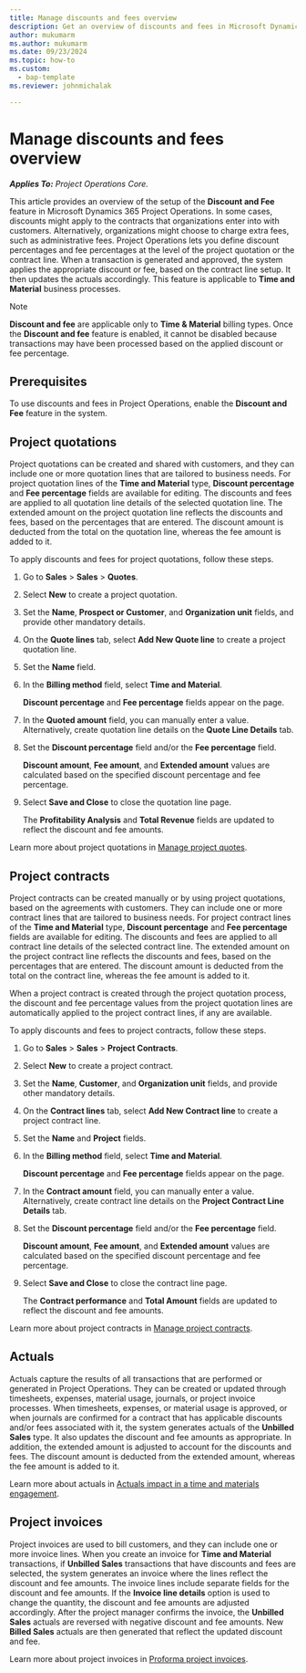 ```yaml
---
title: Manage discounts and fees overview
description: Get an overview of discounts and fees in Microsoft Dynamics 365 Project Operations.
author: mukumarm
ms.author: mukumarm
ms.date: 09/23/2024
ms.topic: how-to
ms.custom: 
  - bap-template
ms.reviewer: johnmichalak

---
```

# Manage discounts and fees overview

_**Applies To:** Project Operations Core._

This article provides an overview of the setup of the **Discount and Fee** feature in Microsoft Dynamics 365 Project Operations. In some cases, discounts might apply to the contracts that organizations enter into with customers. Alternatively, organizations might choose to charge extra fees, such as administrative fees. Project Operations lets you define discount percentages and fee percentages at the level of the project quotation or the contract line. When a transaction is generated and approved, the system applies the appropriate discount or fee, based on the contract line setup. It then updates the actuals accordingly. This feature is applicable to **Time and Material** business processes.

> [!NOTE]
> **Discount and fee** are applicable only to **Time & Material** billing types.
> Once the **Discount and fee** feature is enabled, it cannot be disabled because transactions may have been processed based on the applied discount or fee percentage.

## Prerequisites

To use discounts and fees in Project Operations, enable the **Discount and Fee** feature in the system.

## Project quotations

Project quotations can be created and shared with customers, and they can include one or more quotation lines that are tailored to business needs. For project quotation lines of the **Time and Material** type, **Discount percentage** and **Fee percentage** fields are available for editing. The discounts and fees are applied to all quotation line details of the selected quotation line. The extended amount on the project quotation line reflects the discounts and fees, based on the percentages that are entered. The discount amount is deducted from the total on the quotation line, whereas the fee amount is added to it.

To apply discounts and fees for project quotations, follow these steps.

1. Go to **Sales** \> **Sales** \> **Quotes**.
1. Select **New** to create a project quotation.
1. Set the **Name**, **Prospect or Customer**, and **Organization unit** fields, and provide other mandatory details.
1. On the **Quote lines** tab, select **Add New Quote line** to create a project quotation line.
1. Set the **Name** field.
1. In the **Billing method** field, select **Time and Material**.

    **Discount percentage** and **Fee percentage** fields appear on the page.

1. In the **Quoted amount** field, you can manually enter a value. Alternatively, create quotation line details on the **Quote Line Details** tab.
1. Set the **Discount percentage** field and/or the **Fee percentage** field.

    **Discount amount**, **Fee amount**, and **Extended amount** values are calculated based on the specified discount percentage and fee percentage.

1. Select **Save and Close** to close the quotation line page.

    The **Profitability Analysis** and **Total Revenue** fields are updated to reflect the discount and fee amounts.

Learn more about project quotations in [Manage project quotes](../pro/sales/manage-quotes-sales.md).

## Project contracts

Project contracts can be created manually or by using project quotations, based on the agreements with customers. They can include one or more contract lines that are tailored to business needs. For project contract lines of the **Time and Material** type, **Discount percentage** and **Fee percentage** fields are available for editing. The discounts and fees are applied to all contract line details of the selected contract line. The extended amount on the project contract line reflects the discounts and fees, based on the percentages that are entered. The discount amount is deducted from the total on the contract line, whereas the fee amount is added to it.

When a project contract is created through the project quotation process, the discount and fee percentage values from the project quotation lines are automatically applied to the project contract lines, if any are available.

To apply discounts and fees to project contracts, follow these steps.

1. Go to **Sales** \> **Sales** \> **Project Contracts**.
1. Select **New** to create a project contract.
1. Set the **Name**, **Customer**, and **Organization unit** fields, and provide other mandatory details.
1. On the **Contract lines** tab, select **Add New Contract line** to create a project contract line.
1. Set the **Name** and **Project** fields.
1. In the **Billing method** field, select **Time and Material**.

    **Discount percentage** and **Fee percentage** fields appear on the page.

1. In the **Contract amount** field, you can manually enter a value. Alternatively, create contract line details on the **Project Contract Line Details** tab.
1. Set the **Discount percentage** field and/or the **Fee percentage** field.

    **Discount amount**, **Fee amount**, and **Extended amount** values are calculated based on the specified discount percentage and fee percentage.
 
1. Select **Save and Close** to close the contract line page.

    The **Contract performance** and **Total Amount** fields are updated to reflect the discount and fee amounts.

Learn more about project contracts in [Manage project contracts](../pro/sales/manage-contracts-sales.md).

## Actuals

Actuals capture the results of all transactions that are performed or generated in Project Operations. They can be created or updated through timesheets, expenses, material usage, journals, or project invoice processes. When timesheets, expenses, or material usage is approved, or when journals are confirmed for a contract that has applicable discounts and/or fees associated with it, the system generates actuals of the **Unbilled Sales** type. It also updates the discount and fee amounts as appropriate. In addition, the extended amount is adjusted to account for the discounts and fees. The discount amount is deducted from the extended amount, whereas the fee amount is added to it.

Learn more about actuals in [Actuals impact in a time and materials engagement](../actuals/ActualsonTM.md).

## Project invoices

Project invoices are used to bill customers, and they can include one or more invoice lines. When you create an invoice for **Time and Material** transactions, if **Unbilled Sales** transactions that have discounts and fees are selected, the system generates an invoice where the lines reflect the discount and fee amounts. The invoice lines include separate fields for the discount and fee amounts. If the **Invoice line details** option is used to change the quantity, the discount and fee amounts are adjusted accordingly. After the project manager confirms the invoice, the **Unbilled Sales** actuals are reversed with negative discount and fee amounts. New **Billed Sales** actuals are then generated that reflect the updated discount and fee.

Learn more about project invoices in [Proforma project invoices](../pro/proforma-invoicing/create-manual-proforma-invoice-sales.md).
